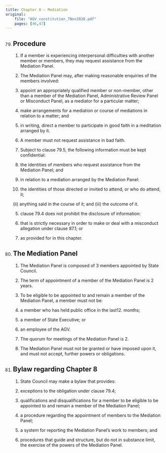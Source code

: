 ```yaml
---
title: Chapter 8 — Mediation
original:
    file: "AGV_constitution_7Nov2020.pdf"
    pages: [46,47]
---
```


79. ## Procedure

    1. If a member is experiencing interpersonal difficulties with another member or members, they
    may request assistance from the Mediation Panel.

    2. The Mediation Panel may, after making reasonable enquiries of the members involved:


    1. appoint an appropriately qualified member or non-member, other than a member of the
    Mediation Panel, Administrative Review Panel or Misconduct Panel, as a mediator for a
    particular matter;

    2. make arrangements for a mediation or course of mediations in relation to a matter; and
    3. in writing, direct a member to participate in good faith in a meditation arranged by it.

    3. A member must not request assistance in bad faith.

    4. Subject to clause 79.5, the following information must be kept confidential:


    1. the identities of members who request assistance from the Mediation Panel; and
    2. in relation to a mediation arranged by the Mediation Panel:
    9. the identities of those directed or invited to attend, or who do attend, it;

    (ii) anything said in the course of it; and
    (iii) the outcome of it.

    5. clause 79.4 does not prohibit the disclosure of information:



    1. that is strictly necessary in order to make or deal with a misconduct allegation under
    clause 87.1; or
    2. as provided for in this chapter.

80. ## The Mediation Panel

    1. The Mediation Panel is composed of 3 members appointed by State Council.

    2. The term of appointment of a member of the Mediation Panel is 2 years.

    3. To be eligible to be appointed to and remain a member of the Mediation Panel, a member must
    not be:
    1. a member who has held public office in the last12.  months;

    2. a member of State Executive; or
    3. an employee of the AGV.

    4. The quorum for meetings of the Mediation Panel is 2.

    5. The Mediation Panel must not be granted or have imposed upon it, and must not accept, further
    powers or obligations.

81. ## Bylaw regarding Chapter 8

    1. State Council may make a bylaw that provides:


    1. exceptions to the obligation under clause 79.4;

    2. qualifications and disqualifications for a member to be eligible to be appointed to and
    remain a member of the Mediation Panel;

    3. a procedure regarding the appointment of members to the Mediation Panel;

    4. a system for reporting the Mediation Panel’s work to members; and
    5. procedures that guide and structure, but do not in substance limit, the exercise of the
    powers of the Mediation Panel.
